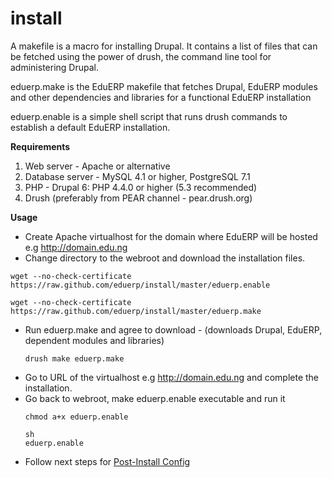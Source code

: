 install
=======

A makefile is a macro for installing Drupal. It contains a list of files that can be fetched using the power of drush, the command line tool for administering Drupal.  

eduerp.make is the EduERP makefile that fetches Drupal, EduERP modules and other dependencies and libraries for a functional EduERP installation 

eduerp.enable is a simple shell script that runs drush commands to establish a default EduERP installation.  


**Requirements**  
1. Web server - Apache or alternative  
2. Database server - MySQL 4.1 or higher, PostgreSQL 7.1  
3. PHP - Drupal 6: PHP 4.4.0 or higher (5.3 recommended)  
4. Drush (preferably from PEAR channel - pear.drush.org)

**Usage**  
+ Create Apache virtualhost for the domain where EduERP will be hosted e.g http://domain.edu.ng  
+ Change directory to the webroot and download the installation files.  
<pre><code>wget --no-check-certificate https://raw.github.com/eduerp/install/master/eduerp.enable</code></pre>
<pre><code>wget --no-check-certificate https://raw.github.com/eduerp/install/master/eduerp.make</code></pre>
+ Run eduerp.make and agree to download -  (downloads Drupal, EduERP, dependent modules and libraries)   
          <pre><code>drush make eduerp.make</code></pre> 
+ Go to URL of the virtualhost e.g http://domain.edu.ng and complete the installation.  
+ Go back to webroot, make eduerp.enable executable and run it  
          <pre><code>chmod a+x eduerp.enable</code></pre> 
          <pre><code>sh eduerp.enable</code></pre>
+ Follow next steps for [Post-Install Config](https://github.com/eduerp/eduerp/wiki/EduERP-Post-Install "Post-Install config")
